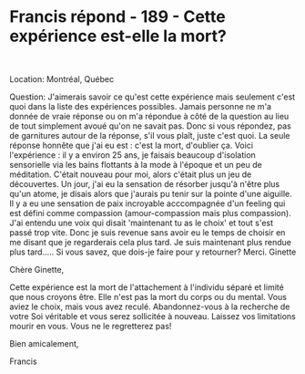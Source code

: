 # Francis répond - 189 - Cette expérience est-elle la mort?

&nbsp;


Location: Montr&eacute;al, Qu&eacute;bec&nbsp;


Question: J'aimerais savoir ce qu'est cette exp&eacute;rience mais seulement c'est quoi dans la liste des exp&eacute;riences possibles. Jamais personne ne m'a donn&eacute;e de vraie r&eacute;ponse ou on m'a r&eacute;pondue &agrave; c&ocirc;t&eacute; de la question au lieu de tout simplement avou&eacute; qu'on ne savait pas. Donc si vous r&eacute;pondez, pas de garnitures autour de la r&eacute;ponse, s'il vous pla&icirc;t, juste c'est quoi. La seule r&eacute;ponse honn&ecirc;te que j'ai eu est : c'est la mort, d'oublier &ccedil;a. Voici l'exp&eacute;rience : il y a environ 25 ans, je faisais beaucoup d'isolation sensorielle via les bains flottants &agrave; la mode &agrave; l'&eacute;poque et un peu de m&eacute;ditation. C'&eacute;tait nouveau pour moi, alors c'&eacute;tait plus un jeu de d&eacute;couvertes. Un jour, j'ai eu la sensation de r&eacute;sorber jusqu'&agrave; n'&ecirc;tre plus qu'un atome, je disais alors que j'aurais pu tenir sur la pointe d'une aiguille. Il y a eu une sensation de paix incroyable acccompagn&eacute;e d'un feeling qui est d&eacute;fini comme compassion (amour-compassion mais plus compassion). J'ai entendu une voix qui disait 'maintenant tu as le choix' et tout s'est pass&eacute; trop vite. Donc je suis revenue sans avoir eu le temps de choisir en me disant que je regarderais cela plus tard. Je suis maintenant plus rendue plus tard..... Si vous savez, que dois-je faire pour y retourner? Merci. Ginette

Ch&egrave;re Ginette,

Cette exp&eacute;rience est la mort de l'attachement &agrave; l'individu s&eacute;par&eacute; et limit&eacute; que nous croyons &ecirc;tre. Elle n'est pas la mort du corps ou du mental. Vous aviez le choix, mais vous avez recul&eacute;. Abandonnez-vous &agrave; la recherche de votre Soi v&eacute;ritable et vous serez sollicit&eacute;e &agrave; nouveau. Laissez vos limitations mourir en vous. Vous ne le regretterez pas!

Bien amicalement,

Francis








